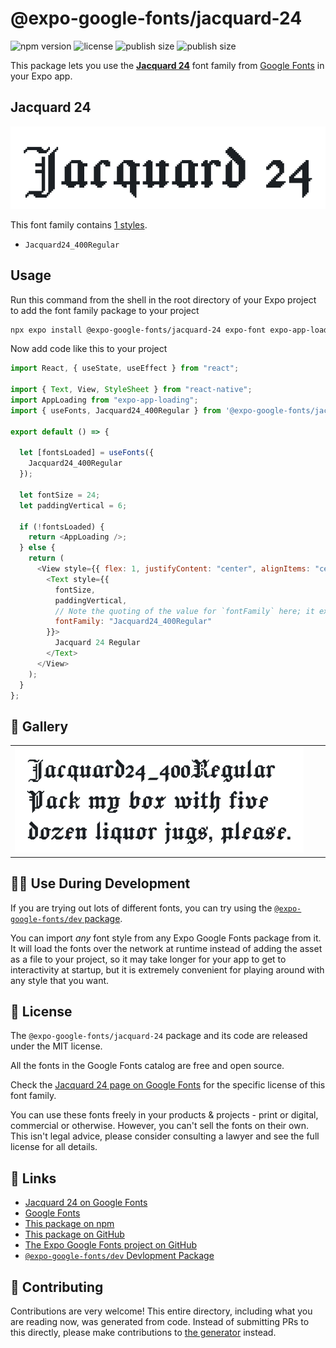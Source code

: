 # @expo-google-fonts/jacquard-24

![npm version](https://flat.badgen.net/npm/v/@expo-google-fonts/jacquard-24)
![license](https://flat.badgen.net/github/license/expo/google-fonts)
![publish size](https://flat.badgen.net/packagephobia/install/@expo-google-fonts/jacquard-24)
![publish size](https://flat.badgen.net/packagephobia/publish/@expo-google-fonts/jacquard-24)

This package lets you use the [**Jacquard 24**](https://fonts.google.com/specimen/Jacquard+24) font family from [Google Fonts](https://fonts.google.com/) in your Expo app.

## Jacquard 24

![Jacquard 24](./font-family.png)

This font family contains [1 styles](#-gallery).

- `Jacquard24_400Regular`

## Usage

Run this command from the shell in the root directory of your Expo project to add the font family package to your project

```sh
npx expo install @expo-google-fonts/jacquard-24 expo-font expo-app-loading
```

Now add code like this to your project

```js
import React, { useState, useEffect } from "react";

import { Text, View, StyleSheet } from "react-native";
import AppLoading from "expo-app-loading";
import { useFonts, Jacquard24_400Regular } from '@expo-google-fonts/jacquard-24';

export default () => {

  let [fontsLoaded] = useFonts({
    Jacquard24_400Regular
  });

  let fontSize = 24;
  let paddingVertical = 6;

  if (!fontsLoaded) {
    return <AppLoading />;
  } else {
    return (
      <View style={{ flex: 1, justifyContent: "center", alignItems: "center" }}>
        <Text style={{
          fontSize,
          paddingVertical,
          // Note the quoting of the value for `fontFamily` here; it expects a string!
          fontFamily: "Jacquard24_400Regular"
        }}>
          Jacquard 24 Regular
        </Text>
      </View>
    );
  }
};
```

## 🔡 Gallery


||||
|-|-|-|
|![Jacquard24_400Regular](./Jacquard24_400Regular.ttf.png)||||


## 👩‍💻 Use During Development

If you are trying out lots of different fonts, you can try using the [`@expo-google-fonts/dev` package](https://github.com/expo/google-fonts/tree/master/font-packages/dev#readme).

You can import _any_ font style from any Expo Google Fonts package from it. It will load the fonts over the network at runtime instead of adding the asset as a file to your project, so it may take longer for your app to get to interactivity at startup, but it is extremely convenient for playing around with any style that you want.


## 📖 License

The `@expo-google-fonts/jacquard-24` package and its code are released under the MIT license.

All the fonts in the Google Fonts catalog are free and open source.

Check the [Jacquard 24 page on Google Fonts](https://fonts.google.com/specimen/Jacquard+24) for the specific license of this font family.

You can use these fonts freely in your products & projects - print or digital, commercial or otherwise. However, you can't sell the fonts on their own. This isn't legal advice, please consider consulting a lawyer and see the full license for all details.

## 🔗 Links

- [Jacquard 24 on Google Fonts](https://fonts.google.com/specimen/Jacquard+24)
- [Google Fonts](https://fonts.google.com/)
- [This package on npm](https://www.npmjs.com/package/@expo-google-fonts/jacquard-24)
- [This package on GitHub](https://github.com/expo/google-fonts/tree/master/font-packages/jacquard-24)
- [The Expo Google Fonts project on GitHub](https://github.com/expo/google-fonts)
- [`@expo-google-fonts/dev` Devlopment Package](https://github.com/expo/google-fonts/tree/master/font-packages/dev)

## 🤝 Contributing

Contributions are very welcome! This entire directory, including what you are reading now, was generated from code. Instead of submitting PRs to this directly, please make contributions to [the generator](https://github.com/expo/google-fonts/tree/master/packages/generator) instead.
